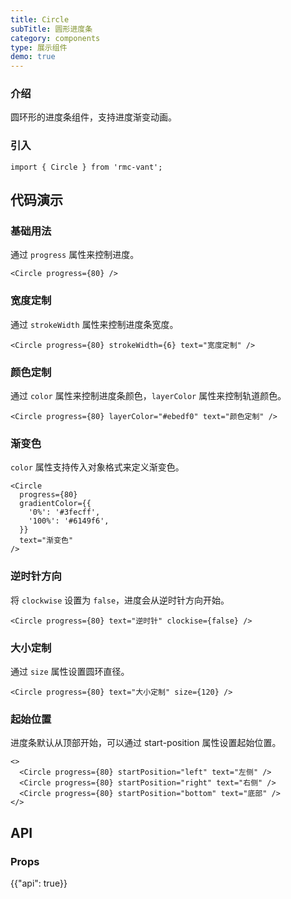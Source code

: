 ```yaml
---
title: Circle
subTitle: 圆形进度条
category: components
type: 展示组件
demo: true
---
```


### 介绍

圆环形的进度条组件，支持进度渐变动画。

### 引入

```tsx
import { Circle } from 'rmc-vant';
```

## 代码演示

### 基础用法

通过 `progress` 属性来控制进度。

```tsx
<Circle progress={80} />
```

### 宽度定制

通过 `strokeWidth` 属性来控制进度条宽度。

```tsx
<Circle progress={80} strokeWidth={6} text="宽度定制" />
```

### 颜色定制

通过 `color` 属性来控制进度条颜色，`layerColor` 属性来控制轨道颜色。

```tsx
<Circle progress={80} layerColor="#ebedf0" text="颜色定制" />
```

### 渐变色

`color` 属性支持传入对象格式来定义渐变色。

```tsx
<Circle
  progress={80}
  gradientColor={{
    '0%': '#3fecff',
    '100%': '#6149f6',
  }}
  text="渐变色"
/>
```

### 逆时针方向

将 `clockwise` 设置为 `false`，进度会从逆时针方向开始。

```tsx
<Circle progress={80} text="逆时针" clockise={false} />
```

### 大小定制

通过 `size` 属性设置圆环直径。

```tsx
<Circle progress={80} text="大小定制" size={120} />
```

### 起始位置

进度条默认从顶部开始，可以通过 start-position 属性设置起始位置。

```tsx
<>
  <Circle progress={80} startPosition="left" text="左侧" />
  <Circle progress={80} startPosition="right" text="右侧" />
  <Circle progress={80} startPosition="bottom" text="底部" />
</>
```

## API

### Props

{{"api": true}}
